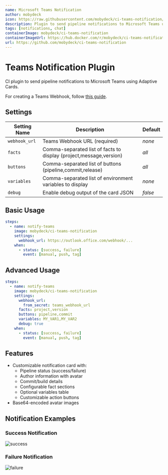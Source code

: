 ```yaml
---
name: Microsoft Teams Notification
author: mobydeck
icon: https://raw.githubusercontent.com/mobydeck/ci-teams-notification/refs/heads/main/assets/ms-teams-logo.png
description: Plugin to send pipeline notifications to Microsoft Teams using Adaptive Cards
tags: [notifications, chat]
containerImage: mobydeck/ci-teams-notification
containerImageUrl: https://hub.docker.com/r/mobydeck/ci-teams-notification
url: https://github.com/mobydeck/ci-teams-notification
---
```


# Teams Notification Plugin

CI plugin to send pipeline notifications to Microsoft Teams using Adaptive Cards.

For creating a Teams Webhook, follow [this guide](https://learn.microsoft.com/en-us/microsoftteams/platform/webhooks-and-connectors/how-to/add-incoming-webhook).

## Settings

| Setting Name  | Description                                                        | Default |
|---------------|--------------------------------------------------------------------|---------|
| `webhook_url` | Teams Webhook URL (required)                                       | _none_  |
| `facts`       | Comma-separated list of facts to display (project,message,version) | _all_   |
| `buttons`     | Comma-separated list of buttons (pipeline,commit,release)          | _all_   |
| `variables`   | Comma-separated list of environment variables to display           | _none_  |
| `debug`       | Enable debug output of the card JSON                               | _false_ |

## Basic Usage

```yaml
steps:
  - name: notify-teams
    image: mobydeck/ci-teams-notification
    settings:
      webhook_url: https://outlook.office.com/webhook/...
    when:
      - status: [success, failure]
        event: [manual, push, tag]
```

## Advanced Usage

```yaml
steps:
  - name: notify-teams
    image: mobydeck/ci-teams-notification
    settings:
      webhook_url:
        from_secret: teams_webhook_url
      facts: project,version
      buttons: pipeline,commit
      variables: MY_VAR1,MY_VAR2
      debug: true
    when:
      - status: [success, failure]
        event: [manual, push, tag]
```

## Features

- Customizable notification card with:
  - Pipeline status (success/failure)
  - Author information with avatar
  - Commit/build details
  - Configurable fact sections
  - Optional variables table
  - Customizable action buttons
- Base64-encoded avatar images

## Notification Examples

### Success Notification

![success](https://raw.githubusercontent.com/mobydeck/ci-teams-notification/refs/heads/main/assets/ci-pipeline-succeeded.png)

### Failure Notification

![failure](https://raw.githubusercontent.com/mobydeck/ci-teams-notification/refs/heads/main/assets/ci-pipeline-failed.png)
